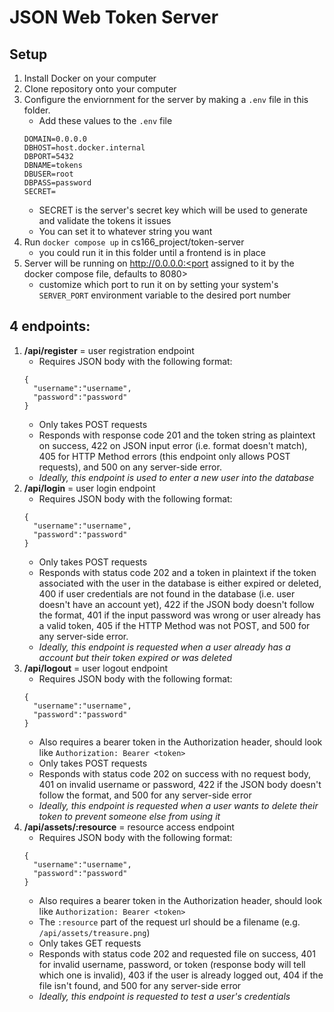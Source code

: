 # JSON Web Token Server
## Setup
1. Install Docker on your computer
2. Clone repository onto your computer
3. Configure the enviornment for the server by making a ```.env``` file in this folder.
   * Add these values to the ```.env``` file
   ```
   DOMAIN=0.0.0.0
   DBHOST=host.docker.internal
   DBPORT=5432
   DBNAME=tokens
   DBUSER=root
   DBPASS=password
   SECRET=
   ```
   * SECRET is the server's secret key which will be used to generate and validate the tokens it issues
   * You can set it to whatever string you want
5. Run ```docker compose up``` in cs166_project/token-server
   * you could run it in this folder until a frontend is in place
6. Server will be running on http://0.0.0.0:<port assigned to it by the docker compose file, defaults to 8080>
   * customize which port to run it on by setting your system's ```SERVER_PORT``` environment variable to the desired port number
## 4 endpoints:
1. **/api/register** = user registration endpoint
   * Requires JSON body with the following format:
    ```
    {
      "username":"username",
      "password":"password"
    }
    ```
    * Only takes POST requests
    * Responds with response code 201 and the token string as plaintext on success, 422 on JSON input error (i.e. format doesn't match), 405 for HTTP Method errors (this endpoint only allows POST requests), and 500 on any server-side error.
    * *Ideally, this endpoint is used to enter a new user into the database*
 2. **/api/login** = user login endpoint
    * Requires JSON body with the following format:
    ```
    {
      "username":"username",
      "password":"password"
    }
    ```
    * Only takes POST requests
    * Responds with status code 202 and a token in plaintext if the token associated with the user in the database is either expired or deleted, 400 if user credentials are not found in the database (i.e. user doesn't have an account yet), 422 if the JSON body doesn't follow the format, 401 if the input password was wrong or user already has a valid token, 405 if the HTTP Method was not POST, and 500 for any server-side error.
    * *Ideally, this endpoint is requested when a user already has a account but their token expired or was deleted*
 3. **/api/logout** = user logout endpoint
    * Requires JSON body with the following format:
    ```
    {
      "username":"username",
      "password":"password"
    }
    ```
    * Also requires a bearer token in the Authorization header, should look like ```Authorization: Bearer <token>```
    * Only takes POST requests
    * Responds with status code 202 on success with no request body, 401 on invalid username or password, 422 if the JSON body doesn't follow the format, and 500 for any server-side error
    * *Ideally, this endpoint is requested when a user wants to delete their token to prevent someone else from using it*
 4. **/api/assets/:resource** = resource access endpoint
    * Requires JSON body with the following format:
    ```
    {
      "username":"username",
      "password":"password"
    }
    ```
    * Also requires a bearer token in the Authorization header, should look like ```Authorization: Bearer <token>```
    * The ```:resource``` part of the request url should be a filename (e.g. ```/api/assets/treasure.png```)
    * Only takes GET requests
    * Responds with status code 202 and requested file on success, 401 for invalid username, password, or token (response body will tell which one is invalid), 403 if the user is already logged out, 404 if the file isn't found, and 500 for any server-side error
    * *Ideally, this endpoint is requested to test a user's credentials*

